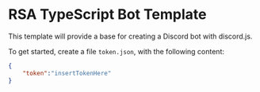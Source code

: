 # RSA TypeScript Bot Template

This template will provide a base for creating a Discord bot with discord.js.

To get started, create a file `token.json`, with the following content:

```json
{
	"token":"insertTokenHere"
}
```

